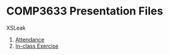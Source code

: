 # COMP3633 Presentation Files

XSLeak

1. [Attendance](./1/readme.md)
2. [In-class Exercise](./2/readme.md)
